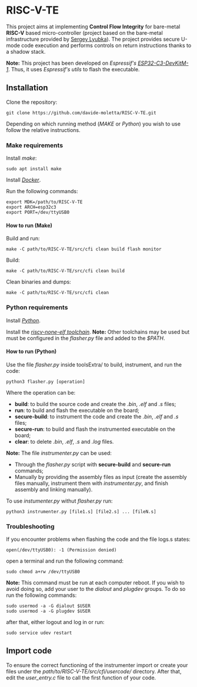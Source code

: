 # RISC-V-TE

This project aims at implementing **Control Flow Integrity** for bare-metal **RISC-V** based micro-controller (project based on the bare-metal infrastructure provided by [Sergey Lyubka](https://github.com/cpq/mdk/tree/main)).
The project provides secure U-mode code execution and performs controls on return instructions thanks to a shadow stack.

**Note:** This project has been developed on _Espressif's_ [_ESP32-C3-DevKitM-1_](https://docs.espressif.com/projects/esp-dev-kits/en/latest/esp32c3/esp32-c3-devkitm-1/index.html). Thus, it uses _Espressif's utils_ to flash the executable.

## Installation

Clone the repository:

```
git clone https://github.com/davide-moletta/RISC-V-TE.git
```

Depending on which running method (_MAKE_ or _Python_) you wish to use follow the relative instructions.

### Make requirements

Install _make_:
```
sudo apt install make
```

Install [_Docker_](https://docs.docker.com/engine/install/ubuntu/).

Run the following commands:
```
export MDK=/path/to/RISC-V-TE
export ARCH=esp32c3
export PORT=/dev/ttyUSB0
```

#### How to run (Make)

Build and run:
```
make -C path/to/RISC-V-TE/src/cfi clean build flash monitor
```

Build:
```
make -C path/to/RISC-V-TE/src/cfi clean build
```

Clean binaries and dumps:
```
make -C path/to/RISC-V-TE/src/cfi clean
```

### Python requirements

Install [_Python_](https://www.python.org/downloads/).

Install the [_riscv-none-elf toolchain_](https://github.com/xpack-dev-tools/riscv-none-elf-gcc-xpack). 
**Note:** Other toolchains may be used but must be configured in the _flasher.py_ file and added to the _$PATH_.

#### How to run (Python)

Use the file _flasher.py_ inside toolsExtra/ to build, instrument, and run the code:
```
python3 flasher.py [operation]
```

Where the operation can be:
- **build**: to build the source code and create the _.bin_, _.elf_ and _.s_ files;
- **run**: to build and flash the executable on the board;
- **secure-build**: to instrument the code and create the _.bin_, _.elf_ and _.s_ files;
- **secure-run**: to build and flash the instrumented executable on the board;
- **clear**: to delete _.bin_, _.elf_, _.s_ and _.log_ files.

**Note:** The file _instrumenter.py_ can be used:
- Through the _flasher.py_ script with **secure-build** and **secure-run** commands;
- Manually by providing the assembly files as input (create the assembly files manually, instrument them with _instrumenter.py_, and finish assembly and linking manually).

To use _instumenter.py_ withut _flasher.py_ run:
```
python3 instrumenter.py [file1.s] [file2.s] ... [fileN.s]
```

### Troubleshooting

If you encounter problems when flashing the code and the file logs.s states:
```
open(/dev/ttyUSB0): -1 (Permission denied)
```
open a terminal and run the following command:
```
sudo chmod a+rw /dev/ttyUSB0
```

**Note:** This command must be run at each computer reboot.
If you wish to avoid doing so, add your user to the _dialout_ and _plugdev_ groups.
To do so run the following commands:
```
sudo usermod -a -G dialout $USER
sudo usermod -a -G plugdev $USER
```
after that, either logout and log in or run:
```
sudo service udev restart
```

## Import code

To ensure the correct functioning of the instrumenter import or create your files under the _path/to/RISC-V-TE/src/cfi/usercode/_ directory.
After that, edit the _user\_entry.c_ file to call the first function of your code.
